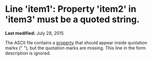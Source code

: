 
# Line 'item1': Property 'item2' in 'item3' must be a quoted string.

 **Last modified:** July 28, 2015

The ASCII file contains a  [property](b8bdf64f-5920-1ae9-16d0-b26d09524a30.md) that should appear inside quotation marks (" "), but the quotation marks are missing. This line in the form description is ignored.

